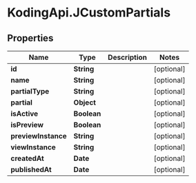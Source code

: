# KodingApi.JCustomPartials

## Properties
Name | Type | Description | Notes
------------ | ------------- | ------------- | -------------
**id** | **String** |  | [optional] 
**name** | **String** |  | [optional] 
**partialType** | **String** |  | [optional] 
**partial** | **Object** |  | [optional] 
**isActive** | **Boolean** |  | [optional] 
**isPreview** | **Boolean** |  | [optional] 
**previewInstance** | **String** |  | [optional] 
**viewInstance** | **String** |  | [optional] 
**createdAt** | **Date** |  | [optional] 
**publishedAt** | **Date** |  | [optional] 


